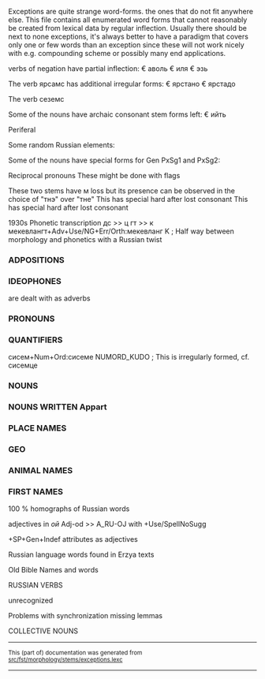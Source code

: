 Exceptions are quite strange word-forms. the ones that do not fit anywhere 
else. This file contains all enumerated word forms that cannot reasonably be
created from lexical data by regular inflection. Usually there should be next
to none exceptions, it's always better to have a paradigm that covers only
one or few words than an exception since these will not work nicely with e.g.
compounding scheme or possibly many end applications.

verbs of negation have partial inflection:
€ аволь
€ иля
€ эзь

The verb ярсамс has additional irregular forms:
€ ярстано
€ ярстадо

The verb сеземс

Some of the nouns have archaic consonant stem forms left:
€ ийть

Periferal

Some random Russian elements:

Some of the nouns have special forms for Gen PxSg1 and PxSg2:

Reciprocal pronouns
These might be done with flags

These two stems have м loss but its presence can be
observed in the choice of "тнэ" over "тне"
This has special hard after lost consonant
This has special hard after lost consonant

1930s Phonetic transcription
дс >> ц
гт >> к
мекевлангт+Adv+Use/NG+Err/Orth:мекевланг K ;  Half way between morphology and phonetics with a Russian twist 

### ADPOSITIONS

### IDEOPHONES
are dealt with as adverbs

### PRONOUNS

### QUANTIFIERS
сисем+Num+Ord:сисеме NUMORD_KUDO ;  This is irregularly formed, cf. сисемце

### NOUNS

### NOUNS WRITTEN Appart

### PLACE NAMES
### GEO

### ANIMAL NAMES

### FIRST NAMES

100 % homographs of Russian words

adjectives in _ой_ Adj-od >> A_RU-OJ
with  +Use/SpellNoSugg

+SP+Gen+Indef attributes as adjectives

Russian language words found in Erzya texts

Old Bible Names and words

RUSSIAN VERBS

unrecognized

Problems with synchronization
missing lemmas

COLLECTIVE NOUNS

* * *

<small>This (part of) documentation was generated from [src/fst/morphology/stems/exceptions.lexc](https://github.com/giellalt/lang-myv/blob/main/src/fst/morphology/stems/exceptions.lexc)</small>

---

